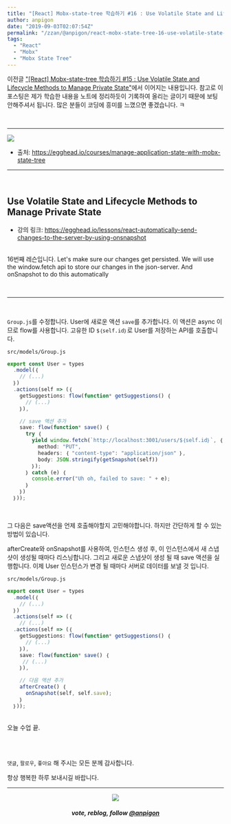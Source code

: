 ```yaml
---
title: "[React] Mobx-state-tree 학습하기 #16 : Use Volatile State and Lifecycle Methods to Manage Private State"
author: anpigon
date: "2019-09-03T02:07:54Z"
permalink: "/zzan/@anpigon/react-mobx-state-tree-16-use-volatile-state-and-lifecycle-methods-to-manage-private-state"
tags:
  - "React"
  - "Mobx"
  - "Mobx State Tree"
---
```

이전글 ["\[React\] Mobx-state-tree 학습하기 #15 : Use Volatile State and Lifecycle Methods to Manage Private State"](/zzan/@anpigon/react-mobx-state-tree-15-use-volatile-state-and-lifecycle-methods-to-manage-private-state)에서 이어지는 내용입니다. 참고로 이 포스팅은 제가 학습한 내용을 노트에 정리하듯이 기록하여 올리는 글이기 때문에 보팅 안해주셔서 됩니다.  많은 분들이 코딩에 흥미를  느꼈으면 좋겠습니다.  ㅋ

<br>

***

![](https://files.steempeak.com/file/steempeak/anpigon/sYISPibs-E1848CE185A6E18486E185A9E186A820E1848BE185A5E186B9E18482E185B3E186AB20E18483E185B5E1848CE185A1E1848BE185B5E186AB.png)
* 출처: https://egghead.io/courses/manage-application-state-with-mobx-state-tree

***

<br>

## Use Volatile State and Lifecycle Methods to Manage Private State

* 강의 링크: https://egghead.io/lessons/react-automatically-send-changes-to-the-server-by-using-onsnapshot

<br>16번째 레슨입니다. Let's make sure our changes get persisted. We will use the window.fetch api to store our changes in the json-server. And onSnapshot to do this automatically

<br>

***

<br>

`Group.js`를 수정합니다. User에 새로운 액션 `save`를 추가합니다. 이 액션은 async 이므로 flow를 사용합니다. 고유한 ID `$｛self.id｝`로 User를 저장하는 API를 호출합니다.

`src/models/Group.js`
```js
export const User = types
  .model(｛
    // (...)
  ｝)
  .actions(self => (｛
    getSuggestions: flow(function* getSuggestions() ｛
      // (...)
    ｝),

    // save 액션 추가
    save: flow(function* save() ｛
      try ｛
        yield window.fetch(`http://localhost:3001/users/$｛self.id｝`, ｛
          method: "PUT",
          headers: ｛ "content-type": "application/json" ｝,
          body: JSON.stringify(getSnapshot(self))
        ｝);
      ｝ catch (e) ｛
        console.error("Uh oh, failed to save: " + e);
      ｝
    ｝)
  ｝));
```

<br>

그 다음은 save액션을 언제 호출해야할지 고민해야합니다. 하지만 간단하게 할 수 있는 방법이 있습니다.

afterCreate와 onSnapshot를 사용하여, 인스턴스 생성 후, 이 인스턴스에서 새 스냅샷이 생성될 때마다 리스닝합니다. 그리고 새로운 스냅샷이 생성 될 때 save 액션을 실행합니다. 이제 User 인스턴스가 변경 될 때마다 서버로 데이터를 보낼 것 입니다.

`src/models/Group.js`
```js
export const User = types
  .model(｛
    // (...)
  ｝)
  .actions(self => (｛
    // (...)
  .actions(self => (｛
    getSuggestions: flow(function* getSuggestions() ｛
      // (...)
    ｝),
    save: flow(function* save() ｛
     // (...)
    ｝),

    // 다음 액션 추가
    afterCreate() ｛
      onSnapshot(self, self.save);
    ｝
  ｝));
```

<br>오늘 수업 끝.

<br>
<br>

 `댓글`, `팔로우`, `좋아요` 해 주시는 모든 분께 감사합니다.

항상 행복한 하루 보내시길 바랍니다.

*** 

<center><img src='https://steemitimages.com/400x0/https://cdn.steemitimages.com/DQmQmWhMN6zNrLmKJRKhvSScEgWZmpb8zCeE2Gray1krbv6/BC054B6E-6F73-46D0-88E4-C88EB8167037.jpeg'><h5>vote, reblog, follow <a href='https://www.steemzzang.com/@anpigon'>@anpigon</a></h5></center>

 